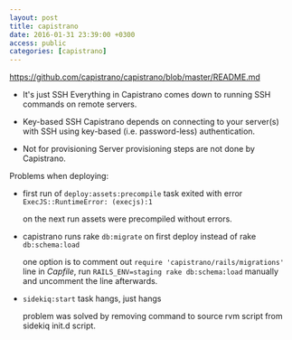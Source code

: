 ```yaml
---
layout: post
title: capistrano
date: 2016-01-31 23:39:00 +0300
access: public
categories: [capistrano]
---
```


https://github.com/capistrano/capistrano/blob/master/README.md

- It's just SSH
  Everything in Capistrano comes down to running SSH commands on remote servers.

- Key-based SSH
  Capistrano depends on connecting to your server(s) with SSH using key-based (i.e. password-less) authentication.

- Not for provisioning
  Server provisioning steps are not done by Capistrano.

Problems when deploying:

- first run of `deploy:assets:precompile` task exited with error `ExecJS::RuntimeError: (execjs):1`

  on the next run assets were precompiled without errors.

- capistrano runs rake `db:migrate` on first deploy instead of rake `db:schema:load`

  one option is to comment out `require 'capistrano/rails/migrations'` line in _Capfile_,
  run `RAILS_ENV=staging rake db:schema:load` manually and uncomment the line afterwards.

- `sidekiq:start` task hangs, just hangs

  problem was solved by removing command to source rvm script from sidekiq init.d script.
